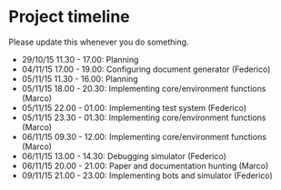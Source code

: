 # Project timeline
Please update this whenever you do something.

* 29/10/15 11.30 - 17.00: Planning
* 04/11/15 17.00 - 19.00: Configuring document generator (Federico)
* 05/11/15 11.30 - 16.00: Planning
* 05/11/15 18.00 - 20.30: Implementing core/environment functions (Marco)
* 05/11/15 22.00 - 01.00: Implementing test system (Federico)
* 05/11/15 23.30 - 01.30: Implementing core/environment functions (Marco)
* 06/11/15 09.30 - 12.00: Implementing core/environment functions (Marco)
* 06/11/15 13.00 - 14.30: Debugging simulator (Federico)
* 06/11/15 20.00 - 21.00: Paper and documentation hunting (Marco)
* 09/11/15 21.00 - 23.00: Implementing bots and simulator (Federico)
